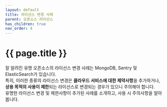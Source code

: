 ```yaml
---
layout: default
title: 라이선스 변경 사례
parent: 오픈소스 라이선스
has_children: true
nav_order: 4
---
```

# {{ page.title }}
<div class="summary">
잘 알려진 유명 오픈소스의 라이선스 변경 사례는 MongoDB, Sentry 및 ElasticSearch가 있습니다.<br>
특히, 이러한 종류의 라이선스 변경은 <strong>클라우드 서비스에 대한 제약사항</strong>을 추가하거나, <strong>상용 목적의 사용이 제한</strong>되는 라이선스로 변경되는 경우가 있으니 주의해야 합니다.<br>
유명한 라이선스 변경 및 제한사항이 추가된 사례를 소개하고, 사용 시 주의사항을 알아봅니다.
</div>
